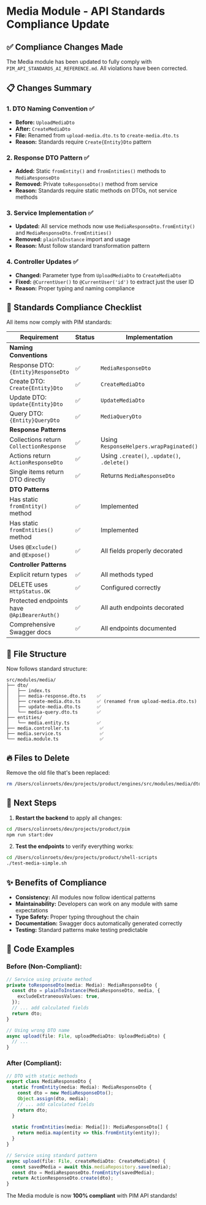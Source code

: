 # Media Module - API Standards Compliance Update

## ✅ Compliance Changes Made

The Media module has been updated to fully comply with `PIM_API_STANDARDS_AI_REFERENCE.md`. All violations have been corrected.

## 📋 Changes Summary

### 1. **DTO Naming Convention** ✅
- **Before:** `UploadMediaDto`
- **After:** `CreateMediaDto`
- **File:** Renamed from `upload-media.dto.ts` to `create-media.dto.ts`
- **Reason:** Standards require `Create{Entity}Dto` pattern

### 2. **Response DTO Pattern** ✅
- **Added:** Static `fromEntity()` and `fromEntities()` methods to `MediaResponseDto`
- **Removed:** Private `toResponseDto()` method from service
- **Reason:** Standards require static methods on DTOs, not service methods

### 3. **Service Implementation** ✅
- **Updated:** All service methods now use `MediaResponseDto.fromEntity()` and `MediaResponseDto.fromEntities()`
- **Removed:** `plainToInstance` import and usage
- **Reason:** Must follow standard transformation pattern

### 4. **Controller Updates** ✅
- **Changed:** Parameter type from `UploadMediaDto` to `CreateMediaDto`
- **Fixed:** `@CurrentUser()` to `@CurrentUser('id')` to extract just the user ID
- **Reason:** Proper typing and naming compliance

## 🎯 Standards Compliance Checklist

All items now comply with PIM standards:

| Requirement | Status | Implementation |
|------------|--------|---------------|
| **Naming Conventions** | | |
| Response DTO: `{Entity}ResponseDto` | ✅ | `MediaResponseDto` |
| Create DTO: `Create{Entity}Dto` | ✅ | `CreateMediaDto` |
| Update DTO: `Update{Entity}Dto` | ✅ | `UpdateMediaDto` |
| Query DTO: `{Entity}QueryDto` | ✅ | `MediaQueryDto` |
| **Response Patterns** | | |
| Collections return `CollectionResponse` | ✅ | Using `ResponseHelpers.wrapPaginated()` |
| Actions return `ActionResponseDto` | ✅ | Using `.create()`, `.update()`, `.delete()` |
| Single items return DTO directly | ✅ | Returns `MediaResponseDto` |
| **DTO Patterns** | | |
| Has static `fromEntity()` method | ✅ | Implemented |
| Has static `fromEntities()` method | ✅ | Implemented |
| Uses `@Exclude()` and `@Expose()` | ✅ | All fields properly decorated |
| **Controller Patterns** | | |
| Explicit return types | ✅ | All methods typed |
| DELETE uses `HttpStatus.OK` | ✅ | Configured correctly |
| Protected endpoints have `@ApiBearerAuth()` | ✅ | All auth endpoints decorated |
| Comprehensive Swagger docs | ✅ | All endpoints documented |

## 📁 File Structure

Now follows standard structure:
```
src/modules/media/
├── dto/
│   ├── index.ts
│   ├── media-response.dto.ts    ✅
│   ├── create-media.dto.ts      ✅ (renamed from upload-media.dto.ts)
│   ├── update-media.dto.ts      ✅
│   └── media-query.dto.ts       ✅
├── entities/
│   └── media.entity.ts          ✅
├── media.controller.ts           ✅
├── media.service.ts              ✅
└── media.module.ts               ✅
```

## 🔥 Files to Delete

Remove the old file that's been replaced:
```bash
rm /Users/colinroets/dev/projects/product/engines/src/modules/media/dto/upload-media.dto.ts
```

## 🚀 Next Steps

1. **Restart the backend** to apply all changes:
```bash
cd /Users/colinroets/dev/projects/product/pim
npm run start:dev
```

2. **Test the endpoints** to verify everything works:
```bash
cd /Users/colinroets/dev/projects/product/shell-scripts
./test-media-simple.sh
```

## ✨ Benefits of Compliance

- **Consistency:** All modules now follow identical patterns
- **Maintainability:** Developers can work on any module with same expectations
- **Type Safety:** Proper typing throughout the chain
- **Documentation:** Swagger docs automatically generated correctly
- **Testing:** Standard patterns make testing predictable

## 📝 Code Examples

### Before (Non-Compliant):
```typescript
// Service using private method
private toResponseDto(media: Media): MediaResponseDto {
  const dto = plainToInstance(MediaResponseDto, media, {
    excludeExtraneousValues: true,
  });
  // ... add calculated fields
  return dto;
}

// Using wrong DTO name
async upload(file: File, uploadMediaDto: UploadMediaDto) {
  // ...
}
```

### After (Compliant):
```typescript
// DTO with static methods
export class MediaResponseDto {
  static fromEntity(media: Media): MediaResponseDto {
    const dto = new MediaResponseDto();
    Object.assign(dto, media);
    // ... add calculated fields
    return dto;
  }
  
  static fromEntities(media: Media[]): MediaResponseDto[] {
    return media.map(entity => this.fromEntity(entity));
  }
}

// Service using standard pattern
async upload(file: File, createMediaDto: CreateMediaDto) {
  const savedMedia = await this.mediaRepository.save(media);
  const dto = MediaResponseDto.fromEntity(savedMedia);
  return ActionResponseDto.create(dto);
}
```

The Media module is now **100% compliant** with PIM API standards!
